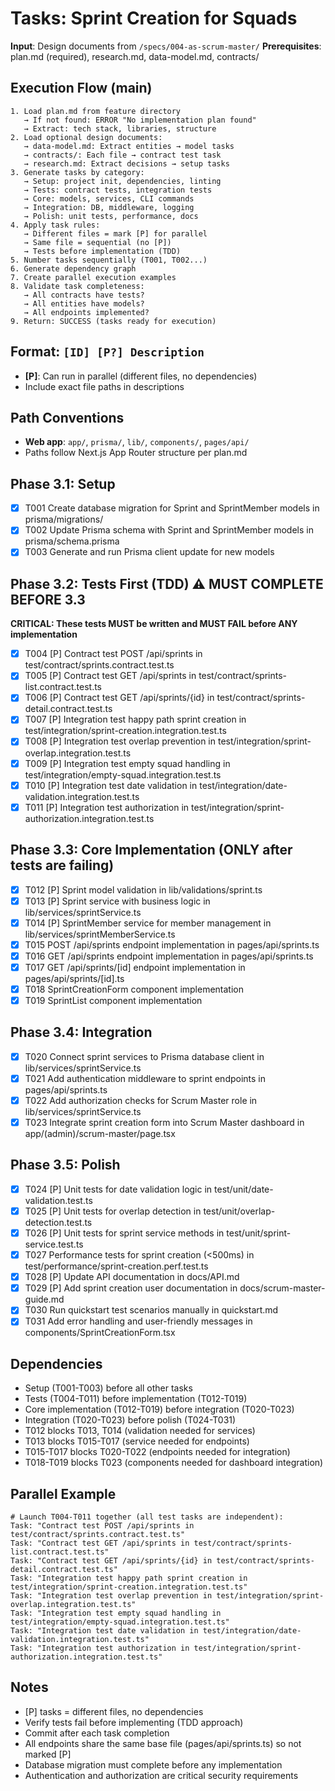 # Tasks: Sprint Creation for Squads

**Input**: Design documents from `/specs/004-as-scrum-master/`
**Prerequisites**: plan.md (required), research.md, data-model.md, contracts/

## Execution Flow (main)
```
1. Load plan.md from feature directory
   → If not found: ERROR "No implementation plan found"
   → Extract: tech stack, libraries, structure
2. Load optional design documents:
   → data-model.md: Extract entities → model tasks
   → contracts/: Each file → contract test task
   → research.md: Extract decisions → setup tasks
3. Generate tasks by category:
   → Setup: project init, dependencies, linting
   → Tests: contract tests, integration tests
   → Core: models, services, CLI commands
   → Integration: DB, middleware, logging
   → Polish: unit tests, performance, docs
4. Apply task rules:
   → Different files = mark [P] for parallel
   → Same file = sequential (no [P])
   → Tests before implementation (TDD)
5. Number tasks sequentially (T001, T002...)
6. Generate dependency graph
7. Create parallel execution examples
8. Validate task completeness:
   → All contracts have tests?
   → All entities have models?
   → All endpoints implemented?
9. Return: SUCCESS (tasks ready for execution)
```

## Format: `[ID] [P?] Description`
- **[P]**: Can run in parallel (different files, no dependencies)
- Include exact file paths in descriptions

## Path Conventions
- **Web app**: `app/`, `prisma/`, `lib/`, `components/`, `pages/api/`
- Paths follow Next.js App Router structure per plan.md

## Phase 3.1: Setup
- [x] T001 Create database migration for Sprint and SprintMember models in prisma/migrations/
- [x] T002 Update Prisma schema with Sprint and SprintMember models in prisma/schema.prisma
- [x] T003 Generate and run Prisma client update for new models

## Phase 3.2: Tests First (TDD) ⚠️ MUST COMPLETE BEFORE 3.3
**CRITICAL: These tests MUST be written and MUST FAIL before ANY implementation**
- [x] T004 [P] Contract test POST /api/sprints in test/contract/sprints.contract.test.ts
- [x] T005 [P] Contract test GET /api/sprints in test/contract/sprints-list.contract.test.ts
- [x] T006 [P] Contract test GET /api/sprints/{id} in test/contract/sprints-detail.contract.test.ts
- [x] T007 [P] Integration test happy path sprint creation in test/integration/sprint-creation.integration.test.ts
- [x] T008 [P] Integration test overlap prevention in test/integration/sprint-overlap.integration.test.ts
- [x] T009 [P] Integration test empty squad handling in test/integration/empty-squad.integration.test.ts
- [x] T010 [P] Integration test date validation in test/integration/date-validation.integration.test.ts
- [x] T011 [P] Integration test authorization in test/integration/sprint-authorization.integration.test.ts

## Phase 3.3: Core Implementation (ONLY after tests are failing)
- [x] T012 [P] Sprint model validation in lib/validations/sprint.ts
- [x] T013 [P] Sprint service with business logic in lib/services/sprintService.ts
- [x] T014 [P] SprintMember service for member management in lib/services/sprintMemberService.ts
- [x] T015 POST /api/sprints endpoint implementation in pages/api/sprints.ts
- [x] T016 GET /api/sprints endpoint implementation in pages/api/sprints.ts
- [x] T017 GET /api/sprints/[id] endpoint implementation in pages/api/sprints/[id].ts
- [x] T018 SprintCreationForm component implementation
- [x] T019 SprintList component implementation

## Phase 3.4: Integration
- [x] T020 Connect sprint services to Prisma database client in lib/services/sprintService.ts
- [x] T021 Add authentication middleware to sprint endpoints in pages/api/sprints.ts
- [x] T022 Add authorization checks for Scrum Master role in lib/services/sprintService.ts
- [x] T023 Integrate sprint creation form into Scrum Master dashboard in app/(admin)/scrum-master/page.tsx

## Phase 3.5: Polish
- [x] T024 [P] Unit tests for date validation logic in test/unit/date-validation.test.ts
- [x] T025 [P] Unit tests for overlap detection in test/unit/overlap-detection.test.ts
- [x] T026 [P] Unit tests for sprint service methods in test/unit/sprint-service.test.ts
- [x] T027 Performance tests for sprint creation (<500ms) in test/performance/sprint-creation.perf.test.ts
- [x] T028 [P] Update API documentation in docs/API.md
- [x] T029 [P] Add sprint creation user documentation in docs/scrum-master-guide.md
- [x] T030 Run quickstart test scenarios manually in quickstart.md
- [x] T031 Add error handling and user-friendly messages in components/SprintCreationForm.tsx

## Dependencies
- Setup (T001-T003) before all other tasks
- Tests (T004-T011) before implementation (T012-T019)
- Core implementation (T012-T019) before integration (T020-T023)
- Integration (T020-T023) before polish (T024-T031)
- T012 blocks T013, T014 (validation needed for services)
- T013 blocks T015-T017 (service needed for endpoints)
- T015-T017 blocks T020-T022 (endpoints needed for integration)
- T018-T019 blocks T023 (components needed for dashboard integration)

## Parallel Example
```
# Launch T004-T011 together (all test tasks are independent):
Task: "Contract test POST /api/sprints in test/contract/sprints.contract.test.ts"
Task: "Contract test GET /api/sprints in test/contract/sprints-list.contract.test.ts"
Task: "Contract test GET /api/sprints/{id} in test/contract/sprints-detail.contract.test.ts"
Task: "Integration test happy path sprint creation in test/integration/sprint-creation.integration.test.ts"
Task: "Integration test overlap prevention in test/integration/sprint-overlap.integration.test.ts"
Task: "Integration test empty squad handling in test/integration/empty-squad.integration.test.ts"
Task: "Integration test date validation in test/integration/date-validation.integration.test.ts"
Task: "Integration test authorization in test/integration/sprint-authorization.integration.test.ts"
```

## Notes
- [P] tasks = different files, no dependencies
- Verify tests fail before implementing (TDD approach)
- Commit after each task completion
- All endpoints share the same base file (pages/api/sprints.ts) so not marked [P]
- Database migration must complete before any implementation
- Authentication and authorization are critical security requirements